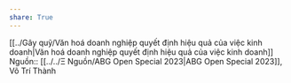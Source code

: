 ```yaml
---  
share: True  
---  
```

[[../Gây quỹ/Văn hoá doanh nghiệp quyết định hiệu quả của việc kinh doanh|Văn hoá doanh nghiệp quyết định hiệu quả của việc kinh doanh]]  
Nguồn:: [[../../Ξ Nguồn/ABG Open Special 2023|ABG Open Special 2023]], Võ Trí Thành  
